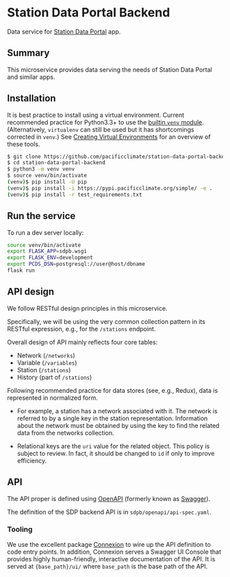 # Station Data Portal Backend

Data service for [Station Data Portal](https://github.com/pacificclimate/station-data-portal) app.

## Summary

This microservice provides data serving the needs of Station Data Portal and
similar apps.

## Installation

It is best practice to install using a virtual environment.
Current recommended practice for Python3.3+ to use the [builtin `venv` module](https://docs.python.org/3/library/venv.html).
(Alternatively, `virtualenv` can still be used but it has shortcomings corrected in `venv`.)
See [Creating Virtual Environments](https://packaging.python.org/installing/#creating-virtual-environments) for an
overview of these tools.

```bash
$ git clone https://github.com/pacificclimate/station-data-portal-backend
$ cd station-data-portal-backend
$ python3 -m venv venv
$ source venv/bin/activate
(venv)$ pip install -U pip
(venv)$ pip install -i https://pypi.pacificclimate.org/simple/ -e .
(venv)$ pip install -r test_requirements.txt
```

## Run the service

To run a dev server locally:

```bash
source venv/bin/activate
export FLASK_APP=sdpb.wsgi
export FLASK_ENV=development
export PCDS_DSN=postgresql://user@host/dbname
flask run
```


## API design

We follow RESTful design principles in this microservice.

Specifically, we will be using the very common collection pattern in its
RESTful expression, e.g., for the `/stations` endpoint.

Overall design of API mainly reflects four core tables:

* Network (`/networks`)
* Variable (`/variables`)
* Station (`/stations`)
* History (part of `/stations`)

Following recommended practice for data stores (see, e.g., Redux), 
data is represented in normalized form. 

* For example, a station has a network associated with it. The network is
referred to by a single key in the station representation. 
Information about the network must be obtained by using the key to 
find the related data from the networks collection.

* Relational keys are the `uri` value for the related object.
This policy is subject to review. In fact, it should be changed to
`id` if only to improve efficiency.


## API

The API proper is defined using [OpenAPI](https://openapis.org/) 
(formerly known as [Swagger](http://swagger.io/)).

The definition of the SDP backend API is in `sdpb/openapi/api-spec.yaml`.

### Tooling

We use the excellent package [Connexion](https://pypi.org/project/connexion/)
to wire up the API definition to code entry points.
In addition, Connexion serves a Swagger UI Console that provides highly human-friendly, 
interactive documentation of the API. 
It is served at `{base_path}/ui/` where `base_path` is the base path of the API.
